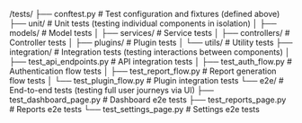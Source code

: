 /tests/
├── conftest.py # Test configuration and fixtures (defined above)
├── unit/ # Unit tests (testing individual components in isolation)
│ ├── models/ # Model tests
│ ├── services/ # Service tests
│ ├── controllers/ # Controller tests
│ ├── plugins/ # Plugin tests
│ └── utils/ # Utility tests
├── integration/ # Integration tests (testing interactions between components)
│ ├── test_api_endpoints.py # API integration tests
│ ├── test_auth_flow.py # Authentication flow tests
│ ├── test_report_flow.py # Report generation flow tests
│ └── test_plugin_flow.py # Plugin integration tests
└── e2e/ # End-to-end tests (testing full user journeys via UI)
├── test_dashboard_page.py # Dashboard e2e tests
├── test_reports_page.py # Reports e2e tests
└── test_settings_page.py # Settings e2e tests
